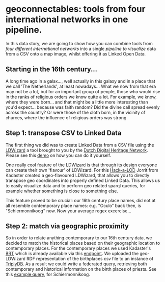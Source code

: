 # geoconnectables: tools from four international networks in one pipeline.

In this data story, we are going to show how you can combine tools from *four different international networks* into a single *pipeline to visualize* data from a CSV onto a map image, whilst offering it as Linked Open Data.

## Starting in the 16th century...
A long time ago in a galax..., well actually in this galaxy and in a place that we call 'The Netherlands', at least nowadays... What we now from that era may not be a lot, but for an important group of people, those who would rise in the ranks of religious orders we know quite a lot. For example, we know, where they were born... and that might be a little more interesting than you'd expect... because was faith random? Did the divine call spread evenly across the country? Or were those of the cloth born, in the vicinity of churces, where the influence of religious orders was strong.

## Step 1: transpose CSV to Linked Data
The first thing we did was to create Linked Data from a CSV file using the [LDWizard](https://ldwizard.netwerkdigitaalerfgoed.nl/1) a tool brought to you by the [Dutch Digital Heritage Network](https://www.netwerkdigitaalerfgoed.nl). Please see this [demo](https://www.youtube.com/watch?v=VO61pqKWw7A) on how you can do it yourself.

One really cool feature of the LDWizard is that through its design everyone can create their own 'flavour' of LDWizard. For this [Hack-a-LOD](https://hackalod.com) Jorrit from Kadaster created a geo-flavoured LDWizard, that allows you to directly transpose geo coordinates into properly defined Linked Data. This allows us to easily visualize data and to perform geo related sparql queries, for example whether something is close to something else. 

This feature proved to be crucial: our 16th century place names, did not at all resemble contemporary place names: e.g. "Oculo" back then, is "Schiermonnikoog" now. Now your average regex excercise...

## Step 2: match via geographic proximity
So in order to relate anything contemporary to our 16th century data, we decided to match the historical places based on their geographic location to contemporary places. For the contemporary places we used Kadaster's [BRT](https://www.kadaster.nl/zakelijk/registraties/basisregistraties/brt) which is already available via this [endpoint](https://data.labs.kadaster.nl/kadaster-dev/-/queries/). We uploaded the geo-LDWizard RDF representation of the birthplaces csv file to an instance of [TriplyDB](https://triplydb.com). As a result we could write a federated query, retrieving both contemporary and historical information on the birth places of priests. See this [example query](https://data.labs.kadaster.nl/kadaster-dev/-/queries/Find-a-Dutch-place-for-a-given-point/9), for Schiermonnikoog.


